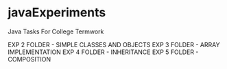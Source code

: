 # javaExperiments
Java Tasks For College Termwork

EXP 2 FOLDER - SIMPLE CLASSES AND OBJECTS
EXP 3 FOLDER - ARRAY IMPLEMENTATION
EXP 4 FOLDER - INHERITANCE
EXP 5 FOLDER - COMPOSITION
